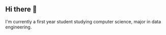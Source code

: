 ## Hi there 👋

I'm currently a first year student studying computer science, major in data engineering. 
